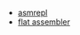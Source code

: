 - [asmrepl](https://github.com/tenderlove/asmrepl)
- [flat assembler](https://flatassembler.net/)



